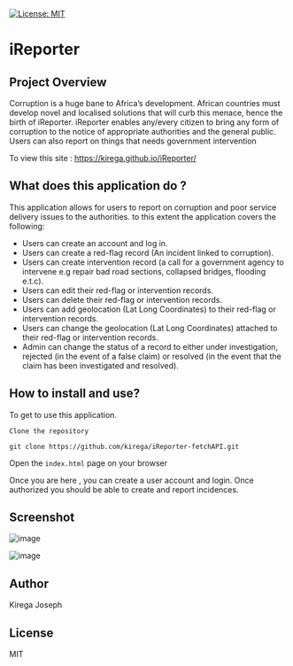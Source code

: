 [![License: MIT](https://img.shields.io/badge/License-MIT-yellow.svg)](https://opensource.org/licenses/MIT)
# iReporter
## Project Overview
Corruption is a huge bane to Africa’s development. African countries must develop novel and
localised solutions that will curb this menace, hence the birth of iReporter. iReporter enables any/every citizen to bring any form of corruption to the notice of appropriate authorities and the general public. Users can also report on things that needs government intervention

To view this site : https://kirega.github.io/iReporter/

## What does this application do ?

This application allows for users to report on corruption and poor service delivery issues to the authorities. to this extent 
the application covers the following:
- Users can create an account and log in.
- Users can create a red-flag record (An incident linked to corruption).
- Users can create intervention record (a call for a government agency to intervene e.g repair bad road sections, collapsed bridges, flooding e.t.c).
- Users can edit their red-flag or intervention records.
- Users can delete their red-flag or intervention records.
- Users can add geolocation (Lat Long Coordinates) to their red-flag or intervention records.
- Users can change the geolocation (Lat Long Coordinates) attached to their red-flag or intervention records.
- Admin can change the status of a record to either under investigation, rejected (in the event of a false claim) or resolved (in the event that the claim has been investigated and resolved).

## How to install and use?

To get to use this application. 

`Clone the repository`

```git clone https://github.com/kirega/iReporter-fetchAPI.git```

Open the `index.html` page on your browser

Once you are here , you can create a user account and login.
Once authorized you should be able to create and report incidences.
## Screenshot
![image](https://user-images.githubusercontent.com/12595401/50177388-f1a61980-0312-11e9-8bab-467e49f45f07.png)

![image](https://user-images.githubusercontent.com/12595401/50177429-0b476100-0313-11e9-9f42-2f915e5bbed9.png)

## Author
Kirega Joseph

## License
MIT
